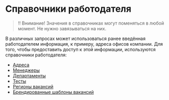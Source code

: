 Справочники работодателя
========================

> ‼️ Внимание! Значения в справочниках могут поменяться в любой момент. Не нужно завязываться на них.

В различных запросах может использоваться ранее введённая работодателем информация, к примеру, адреса офисов компании.
Для того, чтобы предоставить доступ к этой информации, используются справочники работодателя:

* [Адреса](employer_addresses.md)
* [Менеджеры](employer_managers.md)
* [Департаменты](employer_departments.md)
* [Тесты](https://api.zarplata.ru/openapi/redoc#tag/Spravochniki-rabotodatelya/paths/~1employers~1%7Bemployer_id%7D~1tests/get)
* [Регионы вакансий](employer_vacancy_areas_active.md)
* [Брендированные шаблоны вакансий](https://api.zarplata.ru/openapi/redoc#tag/Informaciya-o-rabotodatele/paths/~1employers~1%7Bemployer_id%7D~1vacancy_branded_templates/get)
